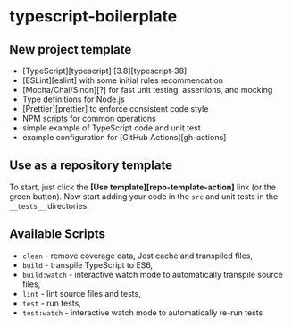 # typescript-boilerplate

## New project template

+ [TypeScript][typescript] [3.8][typescript-38]
+ [ESLint][eslint] with some initial rules recommendation
+ [Mocha/Chai/Sinon][?] for fast unit testing, assertions, and mocking
+ Type definitions for Node.js
+ [Prettier][prettier] to enforce consistent code style
+ NPM [scripts](#available-scripts) for common operations
+ simple example of TypeScript code and unit test
+ example configuration for [GitHub Actions][gh-actions]

## Use as a repository template

To start, just click the **[Use template][repo-template-action]** link (or the green button). Now start adding your code in the `src` and unit tests in the `__tests__` directories.

## Available Scripts

+ `clean` - remove coverage data, Jest cache and transpiled files,
+ `build` - transpile TypeScript to ES6,
+ `build:watch` - interactive watch mode to automatically transpile source files,
+ `lint` - lint source files and tests,
+ `test` - run tests,
+ `test:watch` - interactive watch mode to automatically re-run tests
